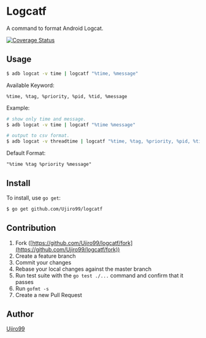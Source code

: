 # Logcatf
A command to format Android Logcat.

[![Coverage Status](https://coveralls.io/repos/ujiro99/logcatf/badge.svg?branch=master&service=github)](https://coveralls.io/github/ujiro99/logcatf?branch=master)

## Usage

```bash
$ adb logcat -v time | logcatf "%time, %message"
```

Available Keyword:

    %time, %tag, %priority, %pid, %tid, %message

Example:

```bash
# show only time and message.
$ adb logcat -v time | logcatf "%time %message"

# output to csv format.
$ adb logcat -v threadtime | logcatf "%time, %tag, %priority, %pid, %tid, %message" > logcat.csv
```

Default Format:

    "%time %tag %priority %message"

## Install

To install, use `go get`:

```bash
$ go get github.com/Ujiro99/logcatf
```

## Contribution

1. Fork ([https://github.com/Ujiro99/logcatf/fork](https://github.com/Ujiro99/logcatf/fork))
1. Create a feature branch
1. Commit your changes
1. Rebase your local changes against the master branch
1. Run test suite with the `go test ./...` command and confirm that it passes
1. Run `gofmt -s`
1. Create a new Pull Request

## Author

[Ujiro99](https://github.com/Ujiro99)

